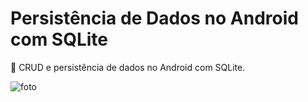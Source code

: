 # Persistência de Dados no Android com SQLite
💾 CRUD e persistência de dados no Android com SQLite.

![foto](https://github.com/jvctoor/android-datapersistence-sqlite/blob/main/demo.png)
